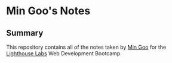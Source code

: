 # Min Goo's Notes

## Summary 

This repository contains all of the notes taken by [Min Goo](https://github.com/jmgtheworld) for the [Lighthouse Labs](https://www.lighthouselabs.ca/) Web Development Bootcamp.



